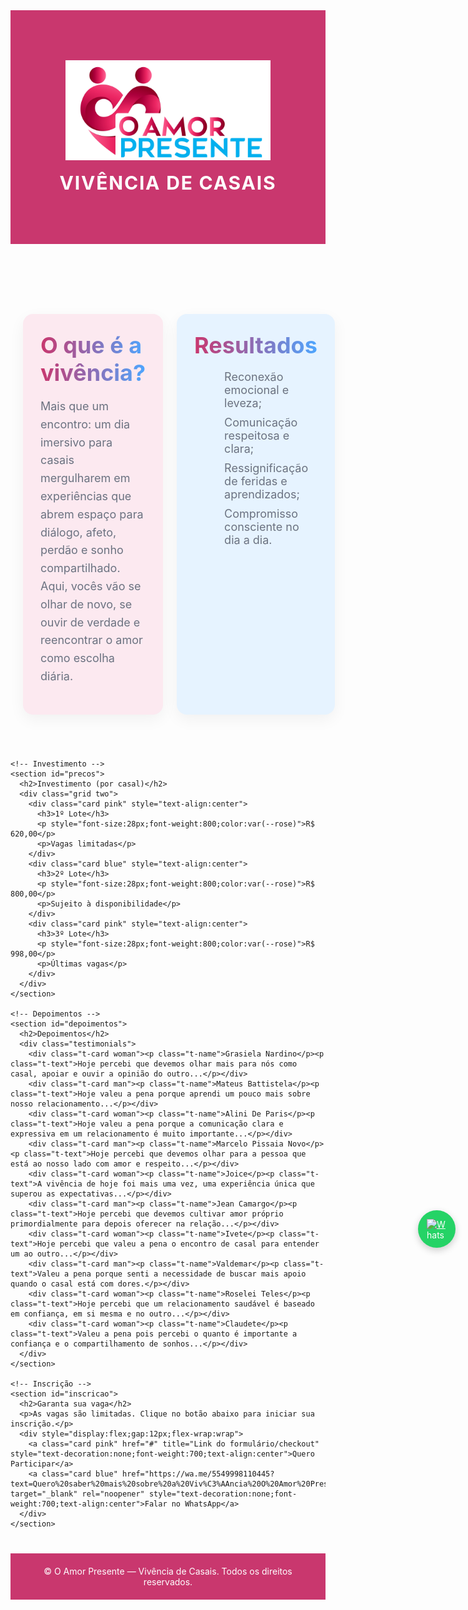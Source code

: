 <html lang="pt-br">
<head>
  <meta charset="UTF-8" />
  <meta name="viewport" content="width=device-width, initial-scale=1" />
  <title>Vivência de Casais – O Amor Presente</title>
  <style>
    :root {
      --rose:#C9376E;
      --rose-light:#fce9f0;
      --blue:#4DA6FF;
      --blue-light:#e6f3ff;
      --ink:#1f2330;
      --soft:#6b7280;
      --bg:#fff;
      --success:#10B981;
    }

    body {margin:0;font-family:system-ui,-apple-system,Segoe UI,Roboto,Ubuntu,Arial;color:var(--ink);background:var(--bg)}

    header {
      background:var(--rose);
      text-align:center;
      padding:80px 24px;   /* aumentei bastante para cobrir o título azul */
      color:#fff;
      position:relative;
    }

    header img.logo {
      max-height:160px;
      width:auto;
      display:block;
      margin:0 auto 18px;
    }

    header .badge {
      font-size:30px;
      font-weight:700;
      text-transform:uppercase;
      letter-spacing:.06em;
    }

    section {padding:56px 20px;max-width:1100px;margin:0 auto}

    h2 {
      font-size:36px;
      margin:0 0 18px;
      background: linear-gradient(90deg, var(--rose), var(--blue));
      -webkit-background-clip:text;
      -webkit-text-fill-color:transparent;
    }

    p {font-size:18px;line-height:1.6;color:var(--soft)}

    .grid {display:grid;gap:22px}
    @media(min-width:860px){.two{grid-template-columns:1fr 1fr}}

    .card {
      border-radius:16px;
      padding:28px;
      box-shadow:0 8px 24px rgba(0,0,0,.05);
    }
    .pink {background:var(--rose-light)}
    .blue {background:var(--blue-light)}

    ul{margin:0;padding-left:20px;color:var(--soft)}
    li{margin:10px 0;font-size:18px}
    .list-check li{list-style:none;position:relative;padding-left:28px}
    .list-check li:before{content:"✓";color:var(--success);font-weight:800;position:absolute;left:0;top:0}

    /* Depoimentos */
    .testimonials{display:grid;gap:18px}
    @media(min-width:860px){.testimonials{grid-template-columns:1fr 1fr}}
    .t-card{border-radius:16px;padding:20px;box-shadow:0 8px 24px rgba(0,0,0,.05)}
    .t-name{font-weight:700;margin:0 0 8px}
    .t-text{margin:0;line-height:1.5}
    .woman{background:var(--rose-light)}
    .man{background:var(--blue-light)}

    /* Botão flutuante WhatsApp */
    .whatsapp-float {
      position:fixed;
      right:20px;
      top:50%;
      transform:translateY(-50%);
      background:#25D366;
      color:#fff;
      border-radius:50%;
      width:60px;height:60px;
      display:flex;align-items:center;justify-content:center;
      box-shadow:0 4px 12px rgba(0,0,0,.2);
      z-index:1000;
    }
    .whatsapp-float img {width:32px;height:32px}

    footer {
      background:var(--rose);
      text-align:center;
      color:#fff;
      font-size:14px;
      padding:20px;
      margin-top:40px;
    }
  </style>
</head>
<body>

  <header>
    <img src="logo.png" alt="Logo O Amor Presente" class="logo">
    <div class="badge">Vivência de Casais</div>
  </header>

  <main>
    <!-- Seção O que é e Resultados -->
    <section id="sobre">
      <div class="grid two">
        <div class="card pink">
          <h2>O que é a vivência?</h2>
          <p>Mais que um encontro: um dia imersivo para casais mergulharem em experiências que abrem espaço para diálogo, afeto, perdão e sonho compartilhado. Aqui, vocês vão se olhar de novo, se ouvir de verdade e reencontrar o amor como escolha diária.</p>
        </div>
        <div class="card blue">
          <h2>Resultados</h2>
          <ul class="list-check">
            <li>Reconexão emocional e leveza;</li>
            <li>Comunicação respeitosa e clara;</li>
            <li>Ressignificação de feridas e aprendizados;</li>
            <li>Compromisso consciente no dia a dia.</li>
          </ul>
        </div>
      </div>
    </section>

    <!-- Investimento -->
    <section id="precos">
      <h2>Investimento (por casal)</h2>
      <div class="grid two">
        <div class="card pink" style="text-align:center">
          <h3>1º Lote</h3>
          <p style="font-size:28px;font-weight:800;color:var(--rose)">R$ 620,00</p>
          <p>Vagas limitadas</p>
        </div>
        <div class="card blue" style="text-align:center">
          <h3>2º Lote</h3>
          <p style="font-size:28px;font-weight:800;color:var(--rose)">R$ 800,00</p>
          <p>Sujeito à disponibilidade</p>
        </div>
        <div class="card pink" style="text-align:center">
          <h3>3º Lote</h3>
          <p style="font-size:28px;font-weight:800;color:var(--rose)">R$ 998,00</p>
          <p>Últimas vagas</p>
        </div>
      </div>
    </section>

    <!-- Depoimentos -->
    <section id="depoimentos">
      <h2>Depoimentos</h2>
      <div class="testimonials">
        <div class="t-card woman"><p class="t-name">Grasiela Nardino</p><p class="t-text">Hoje percebi que devemos olhar mais para nós como casal, apoiar e ouvir a opinião do outro...</p></div>
        <div class="t-card man"><p class="t-name">Mateus Battistela</p><p class="t-text">Hoje valeu a pena porque aprendi um pouco mais sobre nosso relacionamento...</p></div>
        <div class="t-card woman"><p class="t-name">Alini De Paris</p><p class="t-text">Hoje valeu a pena porque a comunicação clara e expressiva em um relacionamento é muito importante...</p></div>
        <div class="t-card man"><p class="t-name">Marcelo Pissaia Novo</p><p class="t-text">Hoje percebi que devemos olhar para a pessoa que está ao nosso lado com amor e respeito...</p></div>
        <div class="t-card woman"><p class="t-name">Joice</p><p class="t-text">A vivência de hoje foi mais uma vez, uma experiência única que superou as expectativas...</p></div>
        <div class="t-card man"><p class="t-name">Jean Camargo</p><p class="t-text">Hoje percebi que devemos cultivar amor próprio primordialmente para depois oferecer na relação...</p></div>
        <div class="t-card woman"><p class="t-name">Ivete</p><p class="t-text">Hoje percebi que valeu a pena o encontro de casal para entender um ao outro...</p></div>
        <div class="t-card man"><p class="t-name">Valdemar</p><p class="t-text">Valeu a pena porque senti a necessidade de buscar mais apoio quando o casal está com dores.</p></div>
        <div class="t-card woman"><p class="t-name">Roselei Teles</p><p class="t-text">Hoje percebi que um relacionamento saudável é baseado em confiança, em si mesma e no outro...</p></div>
        <div class="t-card woman"><p class="t-name">Claudete</p><p class="t-text">Valeu a pena pois percebi o quanto é importante a confiança e o compartilhamento de sonhos...</p></div>
      </div>
    </section>

    <!-- Inscrição -->
    <section id="inscricao">
      <h2>Garanta sua vaga</h2>
      <p>As vagas são limitadas. Clique no botão abaixo para iniciar sua inscrição.</p>
      <div style="display:flex;gap:12px;flex-wrap:wrap">
        <a class="card pink" href="#" title="Link do formulário/checkout" style="text-decoration:none;font-weight:700;text-align:center">Quero Participar</a>
        <a class="card blue" href="https://wa.me/5549998110445?text=Quero%20saber%20mais%20sobre%20a%20Viv%C3%AAncia%20O%20Amor%20Presente" target="_blank" rel="noopener" style="text-decoration:none;font-weight:700;text-align:center">Falar no WhatsApp</a>
      </div>
    </section>
  </main>

  <a href="https://wa.me/5549998110445?text=Quero%20saber%20mais%20sobre%20a%20Viv%C3%AAncia%20O%20Amor%20Presente" class="whatsapp-float" target="_blank" rel="noopener">
    <img src="https://upload.wikimedia.org/wikipedia/commons/6/6b/WhatsApp.svg" alt="WhatsApp">
  </a>

  <footer>
    © O Amor Presente — Vivência de Casais. Todos os direitos reservados.
  </footer>

</body>
</html>
